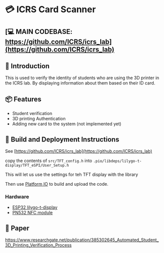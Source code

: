 # 💳 ICRS Card Scanner

## [💻 MAIN CODEBASE: https://github.com/ICRS/icrs_lab](https://github.com/ICRS/icrs_lab)

## 👋 Introduction

This is used to verify the identity of students who are using the 3D printer in the ICRS lab. By displaying information about them based on their ID card.

## 📦 Features

- Student verification
- 3D printing Authentication
- Adding new card to the system (not implemented yet)

[//]: <> ( TODO: add images )

## 🔨 Build and Deployment Instructions

See [https://github.com/ICRS/icrs_lab](https://github.com/ICRS/icrs_lab)

copy the contents of `src/TFT_config.h` into `.pio/libdeps/lilygo-t-display/TFT_eSPI/User_Setup.h`

This will let us use the settings for teh TFT display with the library

Then use [Platform IO](https://platformio.org/) to build and upload the code.

### Hardware

- [ESP32 lilygo-t-display](https://lilygo.cc/products/lilygo%C2%AE-ttgo-t-display-1-14-inch-lcd-esp32-control-board)
- [PN532 NFC module](https://www.nxp.com/products/rfid-nfc/nfc-hf/nfc-readers/nfc-integrated-solution:PN5321A3HN)

## 📝 Paper

https://www.researchgate.net/publication/385302645_Automated_Student_3D_Printing_Verification_Process
